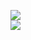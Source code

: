 [![](https://img.shields.io/badge/Made%20With-Github%20Spray-lightgrey.svg?style=for-the-badge&logo=github)](https://github.com/Annihil/github-spray#6991)  
[![](https://i.imgur.com/2DrTn0Z.gif)](https://github.com/Annihil/github-spray)